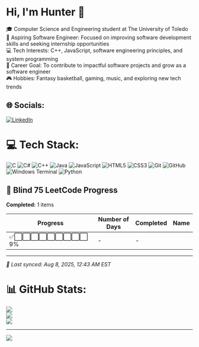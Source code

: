 # Hi, I'm Hunter 👋
🎓 Computer Science and Engineering student at The University of Toledo  
🚀 Aspiring Software Engineer: Focused on improving software development skills and seeking internship opportunities  
💻 Tech Interests: C++, JavaScript, software engineering principles, and system programming  
🎯 Career Goal: To contribute to impactful software projects and grow as a software engineer  
🎮 Hobbies: Fantasy basketball, gaming, music, and exploring new tech trends

## 🌐 Socials:
[![LinkedIn](https://img.shields.io/badge/LinkedIn-%230077B5.svg?logo=linkedin&logoColor=white)](https://www.linkedin.com/in/hunter-lathan-9bb73b251/) 

# 💻 Tech Stack:
![C](https://img.shields.io/badge/c-%2300599C.svg?style=for-the-badge&logo=c&logoColor=white) ![C#](https://img.shields.io/badge/c%23-%23239120.svg?style=for-the-badge&logo=csharp&logoColor=white) ![C++](https://img.shields.io/badge/c++-%2300599C.svg?style=for-the-badge&logo=c%2B%2B&logoColor=white) ![Java](https://img.shields.io/badge/java-%23ED8B00.svg?style=for-the-badge&logo=openjdk&logoColor=white) ![JavaScript](https://img.shields.io/badge/javascript-%23323330.svg?style=for-the-badge&logo=javascript&logoColor=%23F7DF1E) ![HTML5](https://img.shields.io/badge/html5-%23E34F26.svg?style=for-the-badge&logo=html5&logoColor=white) ![CSS3](https://img.shields.io/badge/css3-%231572B6.svg?style=for-the-badge&logo=css3&logoColor=white) ![Git](https://img.shields.io/badge/git-%23F05033.svg?style=for-the-badge&logo=git&logoColor=white) ![GitHub](https://img.shields.io/badge/github-%23121011.svg?style=for-the-badge&logo=github&logoColor=white) ![Windows Terminal](https://img.shields.io/badge/Windows%20Terminal-%234D4D4D.svg?style=for-the-badge&logo=windows-terminal&logoColor=white) ![Python](https://img.shields.io/badge/python-3670A0?style=for-the-badge&logo=python&logoColor=ffdd54)

## 🧠 Blind 75 LeetCode Progress

<!-- NOTION-SYNC-START -->

**Completed:** 1 items

| Progress | Number of Days | Completed | Name |
| --- | --- | --- | --- |
| ✅⬜⬜⬜⬜⬜⬜⬜⬜⬜ 9% | - | - |  |

---

*📅 Last synced: Aug 8, 2025, 12:43 AM EST*

<!-- NOTION-SYNC-END -->

# 📊 GitHub Stats:
![](https://github-readme-stats.vercel.app/api?username=oHjlz&theme=dark&hide_border=false&include_all_commits=true&count_private=true)<br/>
![](https://nirzak-streak-stats.vercel.app/?user=oHjlz&theme=dark&hide_border=false)<br/>
![](https://github-readme-stats.vercel.app/api/top-langs/?username=oHjlz&theme=dark&hide_border=false&include_all_commits=true&count_private=true&layout=compact)

---
[![](https://visitcount.itsvg.in/api?id=oHjlz&icon=0&color=0)](https://visitcount.itsvg.in)

<!-- Proudly created with GPRM ( https://gprm.itsvg.in ) -->
